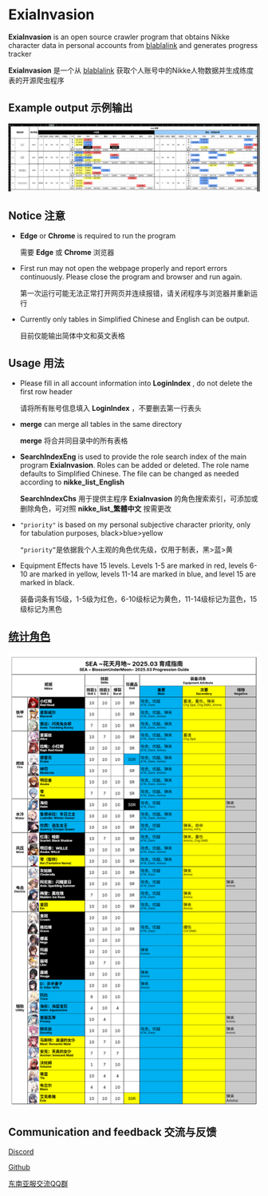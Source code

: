 # ExiaInvasion

**ExiaInvasion** is an open source crawler program that obtains Nikke character data in personal accounts from [blablalink](https://www.blablalink.com/) and generates progress tracker

**ExiaInvasion** 是一个从 [blablalink](https://www.blablalink.com/) 获取个人账号中的Nikke人物数据并生成练度表的开源爬虫程序



## Example output 示例输出



![示例输出](示例输出.png)



## Notice 注意

- **Edge** or **Chrome** is required to run the program

	需要 **Edge** 或 **Chrome** 浏览器
	
- First run may not open the webpage properly and report errors continuously. Please close the program and browser and run again.

	第一次运行可能无法正常打开网页并连续报错，请关闭程序与浏览器并重新运行


- Currently only tables in Simplified Chinese and English can be output.

  目前仅能输出简体中文和英文表格



## Usage 用法

- Please fill in all account information into **LoginIndex** , do not delete the first row header

  请将所有账号信息填入 **LoginIndex** ，不要删去第一行表头

- **merge** can merge all tables in the same directory

  **merge** 将合并同目录中的所有表格

- **SearchIndexEng** is used to provide the role search index of the main program **ExiaInvasion**. Roles can be added or deleted. The role name defaults to Simplified Chinese. The file can be changed as needed according to **nikke_list_English**  

	**SearchIndexChs** 用于提供主程序 **ExiaInvasion** 的角色搜索索引，可添加或删除角色，可对照 **nikke_list_繁體中文** 按需更改

- `"priority"` is based on my personal subjective character priority, only for tabulation purposes, black>blue>yellow

	`“priority”`是依据我个人主观的角色优先级，仅用于制表，黑>蓝>黄

- Equipment Effects have 15 levels. Levels 1-5 are marked in red, levels 6-10 are marked in yellow, levels 11-14 are marked in blue, and level 15 are marked in black.

  装备词条有15级，1-5级为红色，6-10级标记为黄色，11-14级标记为蓝色，15级标记为黑色




## [统计角色](https://www.kdocs.cn/l/cqaoCnPqbPpM)

![育成指南](育成指南.png)





## Communication and feedback 交流与反馈

[Discord](https://discord.gg/rN7CrqmY)

[Github](https://github.com/IsolateOB/ExiaInvasion)

[东南亚服交流QQ群](https://qm.qq.com/q/hznFzFRAf8)

